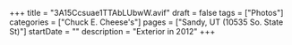 +++
title = "3A15Ccsuae1TTAbLUbwW.avif"
draft = false
tags = ["Photos"]
categories = ["Chuck E. Cheese's"]
pages = ["Sandy, UT (10535 So. State St)"]
startDate = ""
description = "Exterior in 2012"
+++
